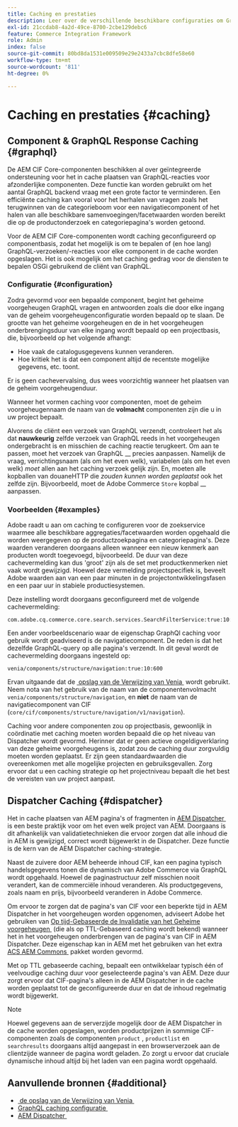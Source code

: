 ```yaml
---
title: Caching en prestaties
description: Leer over de verschillende beschikbare configuraties om GraphQL en inhoud het in cache plaatsen toe te laten om de prestaties van uw handelsimplementatie te optimaliseren.
exl-id: 21ccdab8-4a2d-49ce-8700-2cbe129debc6
feature: Commerce Integration Framework
role: Admin
index: false
source-git-commit: 80bd8da1531e009509e29e2433a7cbc8dfe58e60
workflow-type: tm+mt
source-wordcount: '811'
ht-degree: 0%

---
```



# Caching en prestaties {#caching}

## Component &amp; GraphQL Response Caching {#graphql}

De AEM CIF Core-componenten beschikken al over geïntegreerde ondersteuning voor het in cache plaatsen van GraphQL-reacties voor afzonderlijke componenten. Deze functie kan worden gebruikt om het aantal GraphQL backend vraag met een grote factor te verminderen. Een efficiënte caching kan vooral voor het herhalen van vragen zoals het terugwinnen van de categorieboom voor een navigatiecomponent of het halen van alle beschikbare samenvoegingen/facetwaarden worden bereikt die op de productonderzoek en categoriepagina&#39;s worden getoond.

Voor de AEM CIF Core-componenten wordt caching geconfigureerd op componentbasis, zodat het mogelijk is om te bepalen of (en hoe lang) GraphQL-verzoeken/-reacties voor elke component in de cache worden opgeslagen. Het is ook mogelijk om het caching gedrag voor de diensten te bepalen OSGi gebruikend de cliënt van GraphQL.

### Configuratie {#configuration}

Zodra gevormd voor een bepaalde component, begint het geheime voorgeheugen GraphQL vragen en antwoorden zoals die door elke ingang van de geheim voorgeheugenconfiguratie worden bepaald op te slaan. De grootte van het geheime voorgeheugen en de in het voorgeheugen onderbrengingsduur van elke ingang wordt bepaald op een projectbasis, die, bijvoorbeeld op het volgende afhangt:

* Hoe vaak de catalogusgegevens kunnen veranderen.
* Hoe kritiek het is dat een component altijd de recentste mogelijke gegevens, etc. toont.

Er is geen cachevervalsing, dus wees voorzichtig wanneer het plaatsen van de geheim voorgeheugenduur.

Wanneer het vormen caching voor componenten, moet de geheim voorgeheugennaam de naam van de **volmacht** componenten zijn die u in uw project bepaalt.

Alvorens de cliënt een verzoek van GraphQL verzendt, controleert het als dat **nauwkeurig** zelfde verzoek van GraphQL reeds in het voorgeheugen ondergebracht is en misschien de caching reactie terugkeert. Om aan te passen, moet het verzoek van GraphQL __ precies aanpassen. Namelijk de vraag, verrichtingsnaam (als om het even welk), variabelen (als om het even welk) _moet_ allen aan het caching verzoek gelijk zijn. En, moeten alle kopballen van douaneHTTP die _zouden kunnen worden geplaatst_ ook het zelfde zijn. Bijvoorbeeld, moet de Adobe Commerce `Store` kopbal __ aanpassen.

### Voorbeelden {#examples}

Adobe raadt u aan om caching te configureren voor de zoekservice waarmee alle beschikbare aggregaties/facetwaarden worden opgehaald die worden weergegeven op de productzoekpagina en categoriepagina&#39;s. Deze waarden veranderen doorgaans alleen wanneer een nieuw kenmerk aan producten wordt toegevoegd, bijvoorbeeld. De duur van deze cachevermelding kan dus &#39;groot&#39; zijn als de set met productkenmerken niet vaak wordt gewijzigd. Hoewel deze vermelding projectspecifiek is, beveelt Adobe waarden aan van een paar minuten in de projectontwikkelingsfasen en een paar uur in stabiele productiesystemen.

Deze instelling wordt doorgaans geconfigureerd met de volgende cachevermelding:

```text
com.adobe.cq.commerce.core.search.services.SearchFilterService:true:10:3600
```

Een ander voorbeeldscenario waar de eigenschap GraphQl caching voor gebruik wordt geadviseerd is de navigatiecomponent. De reden is dat het dezelfde GraphQL-query op alle pagina&#39;s verzendt. In dit geval wordt de cachevermelding doorgaans ingesteld op:

```text
venia/components/structure/navigation:true:10:600
```

Ervan uitgaande dat de [&#x200B; opslag van de Verwijzing van Venia &#x200B;](https://github.com/adobe/aem-cif-guides-venia) wordt gebruikt. Neem nota van het gebruik van de naam van de componentenvolmacht `venia/components/structure/navigation`, en **niet** de naam van de navigatiecomponent van CIF (`core/cif/components/structure/navigation/v1/navigation`).

Caching voor andere componenten zou op projectbasis, gewoonlijk in coördinatie met caching moeten worden bepaald die op het niveau van Dispatcher wordt gevormd. Herinner dat er geen actieve ongeldigverklaring van deze geheime voorgeheugens is, zodat zou de caching duur zorgvuldig moeten worden geplaatst. Er zijn geen standaardwaarden die overeenkomen met alle mogelijke projecten en gebruiksgevallen. Zorg ervoor dat u een caching strategie op het projectniveau bepaalt die het best de vereisten van uw project aanpast.

## Dispatcher Caching {#dispatcher}

Het in cache plaatsen van AEM pagina&#39;s of fragmenten in [&#x200B; AEM Dispatcher &#x200B;](https://experienceleague.adobe.com/nl/docs/experience-manager-dispatcher/using/dispatcher) is een beste praktijk voor om het even welk project van AEM. Doorgaans is dit afhankelijk van validatietechnieken die ervoor zorgen dat alle inhoud die in AEM is gewijzigd, correct wordt bijgewerkt in de Dispatcher. Deze functie is de kern van de AEM Dispatcher caching-strategie.

Naast de zuivere door AEM beheerde inhoud CIF, kan een pagina typisch handelsgegevens tonen die dynamisch van Adobe Commerce via GraphQL wordt opgehaald. Hoewel de paginastructuur zelf misschien nooit verandert, kan de commerciële inhoud veranderen. Als productgegevens, zoals naam en prijs, bijvoorbeeld veranderen in Adobe Commerce.

Om ervoor te zorgen dat de pagina&#39;s van CIF voor een beperkte tijd in AEM Dispatcher in het voorgeheugen worden opgenomen, adviseert Adobe het gebruiken van [&#x200B; Op tijd-Gebaseerde de Invalidatie van het Geheime voorgeheugen &#x200B;](https://experienceleague.adobe.com/nl/docs/experience-manager-dispatcher/using/configuring/dispatcher-configuration#configuring-time-based-cache-invalidation-enablettl) (die als op TTL-Gebaseerd caching wordt bekend) wanneer het in het voorgeheugen onderbrengen van de pagina&#39;s van CIF in AEM Dispatcher. Deze eigenschap kan in AEM met het gebruiken van het extra [&#x200B; ACS AEM Commons &#x200B;](https://adobe-consulting-services.github.io/acs-aem-commons/) pakket worden gevormd.

Met op TTL gebaseerde caching, bepaalt een ontwikkelaar typisch één of veelvoudige caching duur voor geselecteerde pagina&#39;s van AEM. Deze duur zorgt ervoor dat CIF-pagina&#39;s alleen in de AEM Dispatcher in de cache worden geplaatst tot de geconfigureerde duur en dat de inhoud regelmatig wordt bijgewerkt.

>[!NOTE]
>
>Hoewel gegevens aan de serverzijde mogelijk door de AEM Dispatcher in de cache worden opgeslagen, worden productprijzen in sommige CIF-componenten zoals de componenten `product` , `productlist` en `searchresults` doorgaans altijd aangepast in een browserverzoek aan de clientzijde wanneer de pagina wordt geladen. Zo zorgt u ervoor dat cruciale dynamische inhoud altijd bij het laden van een pagina wordt opgehaald.

## Aanvullende bronnen {#additional}

* [&#x200B; de opslag van de Verwijzing van Venia &#x200B;](https://github.com/adobe/aem-cif-guides-venia)
* [&#x200B; GraphQL caching configuratie &#x200B;](https://github.com/adobe/commerce-cif-graphql-client#caching)
* [&#x200B; AEM Dispatcher &#x200B;](https://experienceleague.adobe.com/nl/docs/experience-manager-dispatcher/using/dispatcher)
